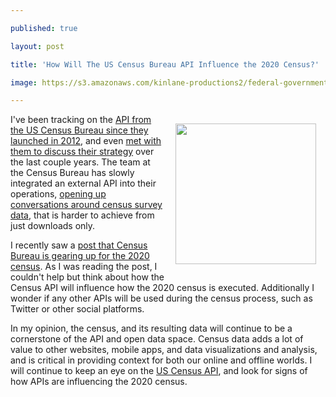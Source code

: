 ---
published: true
layout: post
title: 'How Will The US Census Bureau API Influence the 2020 Census?'
image: https://s3.amazonaws.com/kinlane-productions2/federal-government/census/us-census-api-ideas.png
---

<p><img style="padding: 15px;" src="https://s3.amazonaws.com/kinlane-productions2/federal-government/census/us-census-api-ideas.png" alt="" width="225" align="right" />
<p>I've been tracking on the <a href="https://www.census.gov/newsroom/releases/archives/miscellaneous/cb12-135.html">API from the US Census Bureau since they launched in 2012</a>, and even <a href="https://plus.google.com/+KinLane/posts/4suNfHBWfUE">met with them to discuss their strategy</a> over the last couple years. The team at the Census Bureau has slowly integrated an external API into their operations, <a href="http://apievangelist.com/2013/07/19/providing-full-data-download-vs-api/">opening up conversations around census survey data</a>, that is harder to achieve from just downloads only.
<p>I recently saw a <a href="https://www.commerce.gov/blog/2014/06/03/research-2020-census-continues-%E2%80%93-census-bureau-opens-temporary-office">post that Census Bureau is gearing up for the 2020 census</a>. As I was reading the post, I couldn't help but think about how the Census API will influence how the 2020 census is executed. Additionally I wonder if any other APIs will be used during the census process, such as Twitter or other social platforms.
<p>In my opinion, the census, and its resulting data will continue to be a cornerstone of the API and open data space. Census data adds a lot of value to other websites, mobile apps, and data visualizations and analysis, and is critical in providing context for both our online and offline worlds. I will continue to keep an eye on the <a href="https://www.census.gov/developers/">US Census API</a>, and look for signs of how APIs are influencing the 2020 census.

